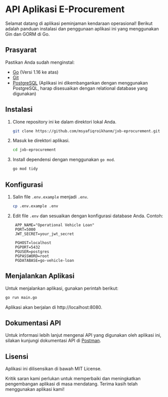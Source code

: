 # API Aplikasi E-Procurement

Selamat datang di aplikasi peminjaman kendaraan operasional! Berikut adalah panduan instalasi dan penggunaan aplikasi ini yang menggunakan Gin dan GORM di Go.

## Prasyarat

Pastikan Anda sudah menginstal:

- [Go](https://golang.org/dl/) (Versi 1.16 ke atas)
- [Git](https://git-scm.com/)
- [PostgreSQL](https://www.postgresql.org/) (Aplikasi ini dikembangankan dengan menggunakan PostgreSQL, harap disesuaikan dengan relational database yang digunakan)

## Instalasi

1. Clone repository ini ke dalam direktori lokal Anda.
   ```bash
   git clone https://github.com/msyafiqroikhanm/jxb-eprocurement.git
   ```
2. Masuk ke direktori aplikasi.
   ```bash
   cd jxb-eprocurement
   ```
3. Install dependensi dengan menggunakan `go mod`.
   ```bash
   go mod tidy
   ```

## Konfigurasi

1. Salin file `.env.example` menjadi `.env`.
   ```bash
   cp .env.example .env
   ```
2. Edit file `.env` dan sesuaikan dengan konfigurasi database Anda. Contoh:

   ```env
    APP_NAME="Operational Vehicle Loan"
    PORT=5000
    JWT_SECRET=your_jwt_secret

    PGHOST=localhost
    PGPORT=5432
    PGUSER=postgres
    PGPASSWORD=root
    PGDATABASE=go-vehicle-loan
   ```

## Menjalankan Aplikasi

Untuk menjalankan aplikasi, gunakan perintah berikut:

```bash
go run main.go
```

Aplikasi akan berjalan di http://localhost:8080.

## Dokumentasi API

Untuk informasi lebih lanjut mengenai API yang digunakan oleh aplikasi ini, silakan kunjungi dokumentasi API di [Postman](https://documenter.getpostman.com/view/25285573/2sA3Qv8WFk).

## Lisensi

Aplikasi ini dilisensikan di bawah MIT License.

Kritik saran kami perlukan untuk memperbaiki dan meningkatkan pengembangan aplikasi di masa mendatang.
Terima kasih telah menggunakan aplikasi kami!
